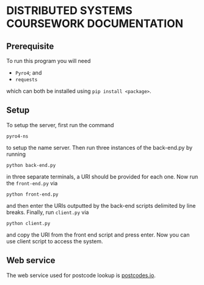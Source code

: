 # DISTRIBUTED SYSTEMS COURSEWORK DOCUMENTATION

## Prerequisite

To run this program you will need 
* `Pyro4`; and
* `requests`

which can both be installed using `pip install <package>`.

## Setup

To setup the server, first run the command
```
pyro4-ns
```
to setup the name server.
Then run three instances of the back-end.py by running
```
python back-end.py
```
in three separate terminals, a URI should be provided for each one.
Now run the `front-end.py` via
```
python front-end.py
```
and then enter the URIs outputted by the back-end scripts delimited by line breaks.
Finally, run `client.py` via
```
python client.py
```
and copy the URI from the front end script and press enter.
Now you can use client script to access the system.

## Web service

The web service used for postcode lookup is [postcodes.io](https://postcodes.io/).
